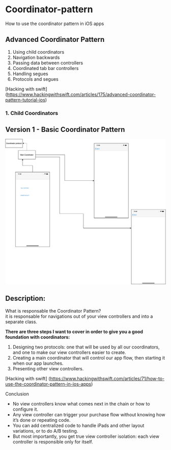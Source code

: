 # Coordinator-pattern
How to use the coordinator pattern in iOS apps

## Advanced Coordinator Pattern

1. Using child coordinators
2. Navigation backwards 
3. Passing data between controllers
4. Coordinated tab bar controllers
5. Handling segues
6. Protocols and segues

[Hacking with swift] (https://www.hackingwithswift.com/articles/175/advanced-coordinator-pattern-tutorial-ios)  



### 1. Child Coordinators 


## Version 1 - Basic Coordinator Pattern

 ![Coordinator patter](https://github.com/viktorHbenitez/Basic-Coordinator-pattern/blob/master/Sketch/CoordinatorPatters.jpg)  

## Description:

What is responsable the Coordinator Pattern?  
it is responsable for navigations out of your view controllers  and into a separate class.  

**There are three steps I want to cover in order to give you a good foundation with coordinators:**  

1. Designing two protocols: one that will be used by all our coordinators, and one to make our view controllers easier to create.
2. Creating a main coordinator that will control our app flow, then starting it when our app launches.
3. Presenting other view controllers.  

[Hacking with swift] (https://www.hackingwithswift.com/articles/71/how-to-use-the-coordinator-pattern-in-ios-apps)  

Conclusion

- No view controllers know what comes next in the chain or how to configure it.
- Any view controller can trigger your purchase flow without knowing how it’s done or repeating code.
- You can add centralized code to handle iPads and other layout variations, or to do A/B testing.
- But most importantly, you get true view controller isolation: each view controller is responsible only for itself.

